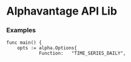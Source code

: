 # Alphavantage API Lib

### Examples

```
func main() {
	opts := alpha.Options{
			Function:   "TIME_SERIES_DAILY",
	